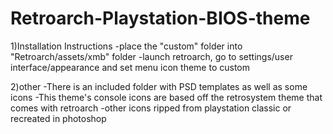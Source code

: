# Retroarch-Playstation-BIOS-theme

1)Installation Instructions
    -place the "custom" folder into "Retroarch/assets/xmb" folder
    -launch retroarch, go to settings/user interface/appearance and set menu icon theme to custom

2)other
    -There is an included folder with PSD templates as well as some icons
    -This theme's console icons are based off the retrosystem theme that comes with retroarch
    -other icons ripped from playstation classic or recreated in photoshop
    
   
